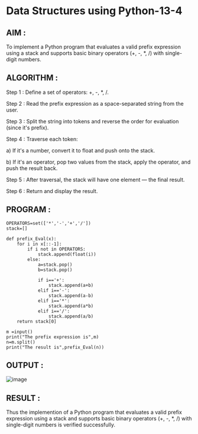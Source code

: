 # Data Structures using Python-13-4

## AIM : 

To implement a Python program that evaluates a valid prefix expression using a stack and supports basic binary operators (+, -, *, /) with single-digit numbers.

## ALGORITHM :

Step 1 : Define a set of operators: +, -, *, /.

Step 2 : Read the prefix expression as a space-separated string from the user.

Step 3 : Split the string into tokens and reverse the order for evaluation (since it's prefix).

Step 4 : Traverse each token:

a) If it's a number, convert it to float and push onto the stack.

b) If it's an operator, pop two values from the stack, apply the operator, and push the result back.

Step 5 : After traversal, the stack will have one element — the final result.

Step 6 : Return and display the result.

## PROGRAM :

```
OPERATORS=set(['*','-','+','/'])
stack=[]
    
def prefix_Eval(x):
    for i in x[::-1]:
        if i not in OPERATORS:
            stack.append(float(i))
        else:
            a=stack.pop()
            b=stack.pop()
            
            if i=='+':
                stack.append(a+b)
            elif i=='-':
                stack.append(a-b)
            elif i=='*':
                stack.append(a*b)
            elif i=='/':
                stack.append(a/b)
    return stack[0]

m =input()
print("The prefix expression is",m)
n=m.split()
print("The result is",prefix_Eval(n))
```

## OUTPUT :

![image](https://github.com/user-attachments/assets/9424a18b-8e5f-4ae0-b560-162da1643fd8)

## RESULT :

Thus the  implemention of  a Python program that evaluates a valid prefix expression using a stack and supports basic binary operators (+, -, *, /) with single-digit numbers is verified successfully.
